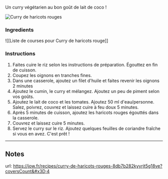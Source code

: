 

Un curry végétarien au bon goût de lait de coco !

![Curry de haricots rouges](https://static.jow.fr/304x304/recipes/8onSGasg0dvmYw.png)

### Ingredients


![[Liste de courses pour Curry de haricots rouge]]



### Instructions

1. Faites cuire le riz selon les instructions de préparation. Égouttez en fin de cuisson.
2. Coupez les oignons en tranches fines. 
3. Dans une casserole, ajoutez un filet d'huile et faites revenir les oignons 2 minutes
4. Ajoutez le cumin, le curry et mélangez. Ajoutez un peu de piment selon vos goûts.
5. Ajoutez le lait de coco et les tomates. Ajoutez 50 ml d'eau/personne. Salez, poivrez, couvrez et laissez cuire à feu doux 5 minutes.
6. Après 5 minutes de cuisson, ajoutez les haricots rouges égouttés dans la casserole.
7. Couvrez et laissez cuire 5 minutes. 
8. Servez le curry sur le riz. Ajoutez quelques feuilles de coriandre fraîche si vous en avez. C'est prêt !

-----

## Notes
url: https://jow.fr/recipes/curry-de-haricots-rouges-8db7b282kyyrjt5g18ve?coversCount&#x3D;4 




